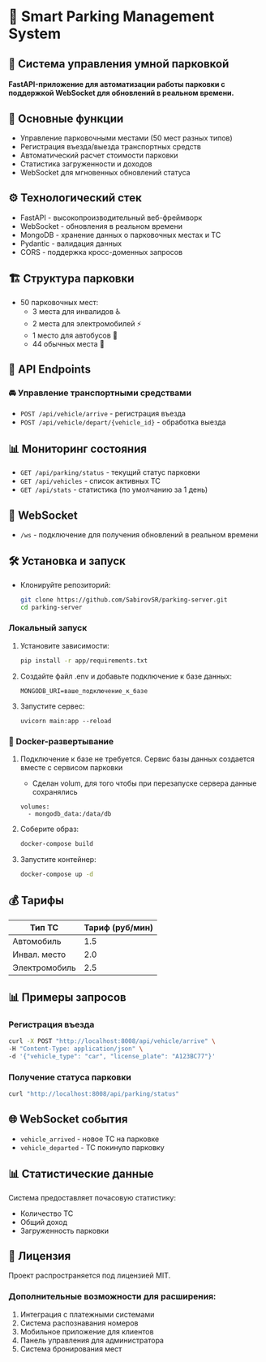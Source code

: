 # 🚗 Smart Parking Management System
## 🌟 Система управления умной парковкой
#### FastAPI-приложение для автоматизации работы парковки с поддержкой WebSocket для обновлений в реальном времени.

## 📌 Основные функции
- Управление парковочными местами (50 мест разных типов)
- Регистрация въезда/выезда транспортных средств
- Автоматический расчет стоимости парковки
- Статистика загруженности и доходов
- WebSocket для мгновенных обновлений статуса

## ⚙️ Технологический стек
- FastAPI - высокопроизводительный веб-фреймворк
- WebSocket - обновления в реальном времени
- MongoDB - хранение данных о парковочных местах и ТС
- Pydantic - валидация данных
- CORS - поддержка кросс-доменных запросов

## 🏗️ Структура парковки
- 50 парковочных мест:
    - 3 места для инвалидов ♿
    - 2 места для электромобилей ⚡
    - 1 место для автобусов 🚌
    - 44 обычных места 🚗

## 📡 API Endpoints
### 🚘 Управление транспортными средствами
- `POST /api/vehicle/arrive` - регистрация въезда
- `POST /api/vehicle/depart/{vehicle_id}` - обработка выезда

## 📊 Мониторинг состояния
- `GET /api/parking/status` - текущий статус парковки
- `GET /api/vehicles` - список активных ТС
- `GET /api/stats` - статистика (по умолчанию за 1 день)

## 🔌 WebSocket
- `/ws` - подключение для получения обновлений в реальном времени

## 🛠 Установка и запуск

- Клонируйте репозиторий: 
    ```bash
    git clone https://github.com/SabirovSR/parking-server.git
    cd parking-server
    ```

### Локальный запуск

1. Установите зависимости:
    ```bash
    pip install -r app/requirements.txt
    ```

2. Создайте файл .env и добавьте подключение к базе данных:
    ```
    MONGODB_URI=ваше_подключение_к_базе
    ```

3. Запустите сервес:
    ```
    uvicorn main:app --reload
    ```

### 🐳 Docker-развертывание

1. Подключение к базе не требуется. Сервис базы данных создается вместе с сервисом парковки
    - Сделан volum, для того чтобы при перезапуске сервера данные сохранялись 
    ```
    volumes:
      - mongodb_data:/data/db
    ```

2. Соберите образ:
    ```bash
    docker-compose build
    ```

3. Запустите контейнер:
    ```bash
    docker-compose up -d
    ```

## 💰 Тарифы
| Тип ТС        | Тариф (руб/мин) |
|---------------|-----------------|
| Автомобиль    | 1.5             |
| Инвал. место  | 2.0             |
| Электромобиль | 2.5             |

## 📊 Примеры запросов
### Регистрация въезда
```bash
curl -X POST "http://localhost:8008/api/vehicle/arrive" \
-H "Content-Type: application/json" \
-d '{"vehicle_type": "car", "license_plate": "A123BC77"}'
```

### Получение статуса парковки
```bash
curl "http://localhost:8008/api/parking/status"
```

## 🌐 WebSocket события
- `vehicle_arrived` - новое ТС на парковке
- `vehicle_departed` - ТС покинуло парковку

## 📊 Статистические данные
Система предоставляет почасовую статистику:
- Количество ТС
- Общий доход
- Загруженность парковки

## 📄 Лицензия
Проект распространяется под лицензией MIT.

### Дополнительные возможности для расширения:
1. Интеграция с платежными системами
2. Система распознавания номеров
3. Мобильное приложение для клиентов
4. Панель управления для администратора
5. Система бронирования мест
